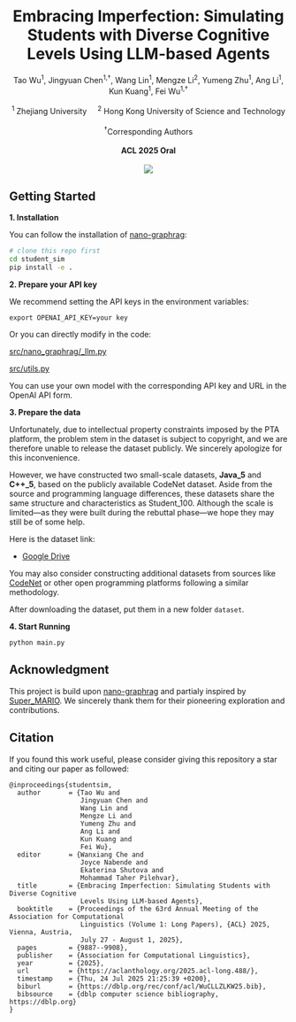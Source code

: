 <h1 align = "center">
Embracing Imperfection: Simulating Students with Diverse Cognitive Levels Using LLM-based Agents
</h1>
<div align='center'>
  Tao Wu<sup>1</sup>, Jingyuan Chen<sup>1,&dagger;</sup>, Wang Lin<sup>1</sup>, Mengze Li<sup>2</sup>, Yumeng Zhu<sup>1</sup>, Ang Li<sup>1</sup>, Kun Kuang<sup>1</sup>, Fei Wu<sup>1,&dagger;</sup><br><br>
  <sup>1</sup> Zhejiang University  &nbsp;&nbsp;&nbsp;
                      <sup>2</sup> Hong Kong University of Science and Technology<br><br>
  <sup>&dagger;</sup>Corresponding Authors<br><br>
  <b>ACL 2025 Oral</b><br><br>
  <a href='https://arxiv.org/abs/2505.19997'><img src='https://img.shields.io/badge/Paper-Arxiv-red'></a> 
</div>



## Getting Started

**1. Installation**

You can follow the installation of [nano-graphrag](https://github.com/gusye1234/nano-graphrag):

```bash
# clone this repo first
cd student_sim
pip install -e .
```

**2. Prepare your API key**

We recommend setting the API keys in the environment variables:

```
export OPENAI_API_KEY=your key
```

Or you can directly modify in the code:

[src/nano_graphrag/_llm.py](src/nano_graphrag/_llm.py#L24)

[src/utils.py](src/utils.py#L17)

You can use your own model with the corresponding API key and URL in the OpenAI API form.

**3. Prepare the data**

Unfortunately, due to intellectual property constraints imposed by the PTA platform, the problem stem in the dataset is subject to copyright, and we are therefore unable to release the dataset publicly. We sincerely apologize for this inconvenience.

However, we have constructed two small-scale datasets, **Java_5** and **C++_5**, based on the publicly available CodeNet dataset. Aside from the source and programming language differences, these datasets share the same structure and characteristics as Student_100. Although the scale is limited—as they were built during the rebuttal phase—we hope they may still be of some help. 

Here is the dataset link: 

* [Google Drive](https://drive.google.com/drive/folders/1u1yiZmzXcck0BgjLuNBKtVeJ6imP7ray?usp=sharing)

You may also consider constructing additional datasets from sources like [CodeNet](https://github.com/IBM/Project_CodeNet) or other open programming platforms following a similar methodology.

After downloading the dataset, put them in a new folder `dataset`.

**4. Start Running**

```
python main.py
```



## Acknowledgment

This project is build upon [nano-graphrag](https://github.com/gusye1234/nano-graphrag) and partialy inspired by [Super_MARIO](https://github.com/MARIO-Math-Reasoning/Super_MARIO). We sincerely thank them for their pioneering exploration and contributions.



## Citation

If you found this work useful, please consider giving this repository a star and citing our paper as followed:

```
@inproceedings{studentsim,
  author       = {Tao Wu and
                  Jingyuan Chen and
                  Wang Lin and
                  Mengze Li and
                  Yumeng Zhu and
                  Ang Li and
                  Kun Kuang and
                  Fei Wu},
  editor       = {Wanxiang Che and
                  Joyce Nabende and
                  Ekaterina Shutova and
                  Mohammad Taher Pilehvar},
  title        = {Embracing Imperfection: Simulating Students with Diverse Cognitive
                  Levels Using LLM-based Agents},
  booktitle    = {Proceedings of the 63rd Annual Meeting of the Association for Computational
                  Linguistics (Volume 1: Long Papers), {ACL} 2025, Vienna, Austria,
                  July 27 - August 1, 2025},
  pages        = {9887--9908},
  publisher    = {Association for Computational Linguistics},
  year         = {2025},
  url          = {https://aclanthology.org/2025.acl-long.488/},
  timestamp    = {Thu, 24 Jul 2025 21:25:39 +0200},
  biburl       = {https://dblp.org/rec/conf/acl/WuCLLZLKW25.bib},
  bibsource    = {dblp computer science bibliography, https://dblp.org}
}
```

